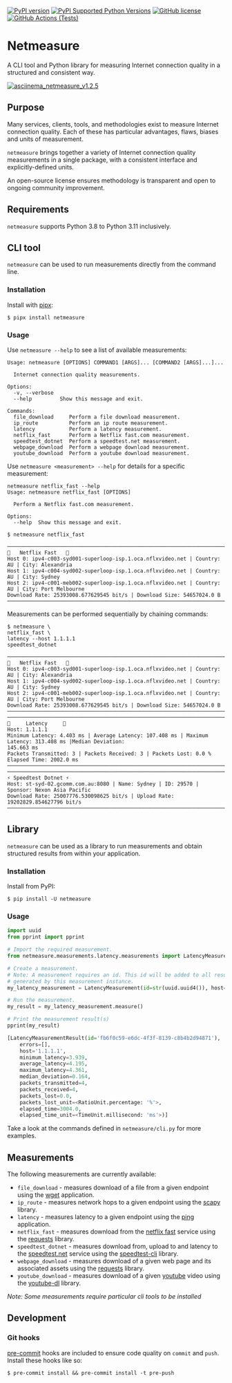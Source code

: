 [![PyPI version](https://badge.fury.io/py/netmeasure.svg)](https://badge.fury.io/py/netmeasure)
[![PyPI Supported Python Versions](https://img.shields.io/pypi/pyversions/netmeasure.svg)](https://pypi.python.org/pypi/netmeasure/)
[![GitHub license](https://img.shields.io/github/license/amorphitec/netmeasure)](https://github.com/amorhpitec/netmeaure/blob/master/LICENSE)
[![GitHub Actions (Tests)](https://github.com/amorphitec/netmeasure/workflows/Tests/badge.svg)](https://github.com/amorphitec/netmeasure)

# Netmeasure

A CLI tool and Python library for measuring Internet connection quality in a structured and consistent way.

[![asciinema_netmeasure_v1.2.5](https://asciinema.org/a/rHagzsiXoDxxyBtkdTV77chta.svg)](https://asciinema.org/a/rHagzsiXoDxxyBtkdTV77chta)

## Purpose

Many services, clients, tools, and methodologies exist to measure Internet connection quality. Each of these has particular advantages, flaws, biases and units of measurement.

`netmeasure` brings together a variety of Internet connection quality measurements in a single package, with a consistent interface and explicitly-defined units.

An open-source license ensures methodology is transparent and open to ongoing community improvement.

## Requirements

`netmeasure` supports Python 3.8 to Python 3.11 inclusively.

## CLI tool

`netmeasure` can be used to run measurements directly from the command line.

### Installation

Install with [pipx](https://pypa.github.io/pipx/getting-started/):

```shell script
$ pipx install netmeasure
```

### Usage

Use `netmeasure --help` to see a list of available measurements:

```shell script
Usage: netmeasure [OPTIONS] COMMAND1 [ARGS]... [COMMAND2 [ARGS]...]...

  Internet connection quality measurements.

Options:
  -v, --verbose
  --help         Show this message and exit.

Commands:
  file_download     Perform a file download measurement.
  ip_route          Perform an ip route measurement.
  latency           Perform a latency measurement.
  netflix_fast      Perform a Netflix fast.com measurement.
  speedtest_dotnet  Perform a speedtest.net measurement.
  webpage_download  Perform a webpage download measurement.
  youtube_download  Perform a youtube download measurement.
```

Use `netmeasure <measurement> --help` for details for a specific measurement:

```shell script
netmeasure netflix_fast --help
Usage: netmeasure netflix_fast [OPTIONS]

  Perform a Netflix fast.com measurement.

Options:
  --help  Show this message and exit.
```

```shell script
$ netmeasure netflix_fast

─────────────────────────────────────────────────────────────────────────────────────────────────────────────
🍿   Netflix Fast   🍿
Host 0: ipv4-c003-syd001-superloop-isp.1.oca.nflxvideo.net | Country: AU | City: Alexandria
Host 1: ipv4-c004-syd002-superloop-isp.1.oca.nflxvideo.net | Country: AU | City: Sydney
Host 2: ipv4-c001-meb002-superloop-isp.1.oca.nflxvideo.net | Country: AU | City: Port Melbourne
Download Rate: 25393008.677629545 bit/s | Download Size: 54657024.0 B
─────────────────────────────────────────────────────────────────────────────────────────────────────────────
```

Measurements can be performed sequentially by chaining commands:

```shell script
$ netmeasure \
netflix_fast \
latency --host 1.1.1.1
speedtest_dotnet

─────────────────────────────────────────────────────────────────────────────────────────────────────────────
🍿   Netflix Fast   🍿
Host 0: ipv4-c003-syd001-superloop-isp.1.oca.nflxvideo.net | Country: AU | City: Alexandria
Host 1: ipv4-c004-syd002-superloop-isp.1.oca.nflxvideo.net | Country: AU | City: Sydney
Host 2: ipv4-c001-meb002-superloop-isp.1.oca.nflxvideo.net | Country: AU | City: Port Melbourne
Download Rate: 25393008.677629545 bit/s | Download Size: 54657024.0 B
─────────────────────────────────────────────────────────────────────────────────────────────────────────────
─────────────────────────────────────────────────────────────────────────────────────────────────────────────
🏓     Latency     🏓
Host: 1.1.1.1
Minimum Latency: 4.403 ms | Average Latency: 107.408 ms | Maximum Latency: 313.408 ms |Median Deviation: 
145.663 ms
Packets Transmitted: 3 | Packets Received: 3 | Packets Lost: 0.0 %
Elapsed Time: 2002.0 ms
─────────────────────────────────────────────────────────────────────────────────────────────────────────────
─────────────────────────────────────────────────────────────────────────────────────────────────────────────
⚡ Speedtest Dotnet ⚡
Host: st-syd-02.gcomm.com.au:8080 | Name: Sydney | ID: 29570 | Sponsor: Nexon Asia Pacific
Download Rate: 25007776.530098625 bit/s | Upload Rate: 19202829.854627796 bit/s
─────────────────────────────────────────────────────────────────────────────────────────────────────────────
```

## Library

`netmeasure` can be used as a library to run measurements and obtain structured results from within your application.

### Installation

Install from PyPI:

```shell script
$ pip install -U netmeasure

```

### Usage

```python
import uuid
from pprint import pprint

# Import the required measurement.
from netmeasure.measurements.latency.measurements import LatencyMeasurement

# Create a measurement.
# Note: A measurement requires an id. This id will be added to all results
# generated by this measurement instance.
my_latency_measurement = LatencyMeasurement(id=str(uuid.uuid4()), host='1.1.1.1')

# Run the measurement.
my_result = my_latency_measurement.measure()

# Print the measurement result(s)
pprint(my_result)
```

```python
[LatencyMeasurementResult(id='fb6f0c59-e6dc-4f3f-8139-c8b4b2d94871'),
	errors=[],
	host='1.1.1.1',
	minimum_latency=3.939,
	average_latency=4.195,
	maximum_latency=4.361,
	median_deviation=0.164,
	packets_transmitted=4,
	packets_received=4,
	packets_lost=0.0,
	packets_lost_unit=<RatioUnit.percentage: '%'>,
	elapsed_time=3004.0,
	elapsed_time_unit=<TimeUnit.millisecond: 'ms'>)]
```

Take a look at the commands defined in `netmeasure/cli.py` for more examples.

## Measurements

The following measurements are currently available:

- `file_download` - measures download of a file from a given endpoint using the [wget](https://www.gnu.org/software/wget/) application.
- `ip_route` - measures network hops to a given endpoint using the [scapy](https://scapy.net/) library.
- `latency` - measures latency to a given endpoint using the [ping](https://en.wikipedia.org/wiki/Ping_%28networking_utility%29) application.
- `netflix_fast` - measures download from the [netflix fast](https://fast.com/) service using the [requests](https://requests.readthedocs.io/en/latest/) library.
- `speedtest_dotnet` - measures download from, upload to and latency to the [speedtest.net](https://www.speedtest.net/) service using the [speedtest-cli](https://pypi.org/project/speedtest-cli/) library.
- `webpage_download` - measures download of a given web page and its associated assets using the [requests](https://requests.readthedocs.io/en/latest/) library.
- `youtube_download` - measures download of a given [youtube](https://www.youtube.com/) video using the [youtube-dl](https://youtube-dl.org/) library.

_Note: Some measurements require particular cli tools to be installed_

## Development

### Git hooks

[pre-commit](https://pre-commit.com/) hooks are included to ensure code quality
on `commit` and `push`. Install these hooks like so:

```shell script
$ pre-commit install && pre-commit install -t pre-push
```
